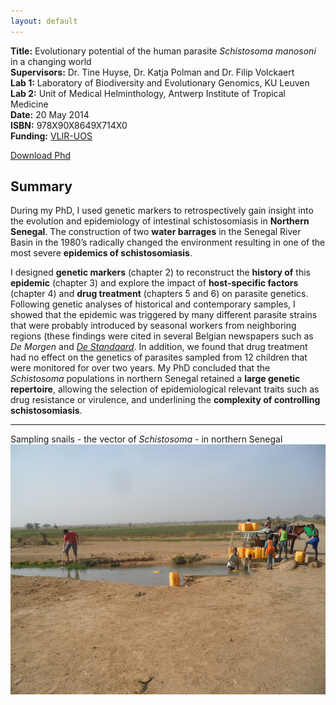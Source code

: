 ```yaml
---
layout: default
---
```

**Title:** Evolutionary potential of the human parasite *Schistosoma manosoni* in a changing world <br />
**Supervisors:**  Dr. Tine Huyse, Dr. Katja Polman and Dr. Filip Volckaert <br />
**Lab 1:** Laboratory of Biodiversity and Evolutionary Genomics, KU Leuven <br />
**Lab 2:** Unit of Medical Helminthology, Antwerp Institute of Tropical Medicine <br />
**Date:** 20 May 2014 <br />
**ISBN:** 978X90X8649X714X0 <br />
**Funding:** [VLIR-UOS](http://www.vliruos.be) <br />

[Download Phd](/Phd/PhD_FVDB.pdf)

## Summary
During my PhD, I used genetic markers to retrospectively gain insight into the evolution and epidemiology of intestinal schistosomiasis in **Northern Senegal**. The construction of two **water barrages** in the Senegal River Basin in the 1980’s radically changed the environment resulting in one of the most severe **epidemics of schistosomiasis**. 

I designed **genetic markers** (chapter 2) to reconstruct the **history of** this **epidemic** (chapter 3) and explore the impact of **host-specific factors** (chapter 4) and **drug treatment** (chapters 5 and 6) on parasite genetics. Following genetic analyses of historical and contemporary samples, I showed that the epidemic was triggered by many different parasite strains that were probably introduced by seasonal workers from neighboring regions (these findings were cited in several Belgian newspapers such as *De Morgen* and *[De Standaard](http://www.standaard.be/cnt/dmf20150814_01818987)*. In addition, we found that drug treatment had no effect on the genetics of parasites sampled from 12 children that were monitored for over two years. My PhD concluded that the *Schistosoma* populations in northern Senegal retained a **large genetic repertoire**, allowing the selection of epidemiological relevant traits such as drug resistance or virulence, and underlining the **complexity of controlling schistosomiasis**.

---
Sampling snails - the vector of *Schistosoma* - in northern Senegal
<img align="left" height="400" src="images/SAM_1340.JPG">

